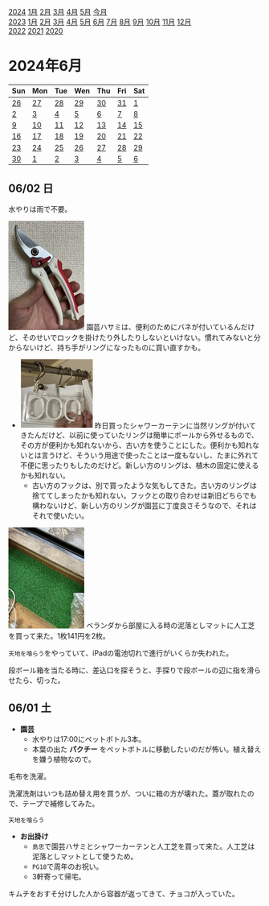 [2024](README.md#2024) [1月](2024-01.md) [2月](2024-02.md) [3月](2024-03.md) [4月](2024-04.md) [5月](2024-05.md) [今月](2024-06.md)  
[2023](README.md#2023) [1月](2023-01.md) [2月](2023-02.md) [3月](2023-03.md) [4月](2023-04.md) [5月](2023-05.md) [6月](2023-06.md) [7月](2023-07.md) [8月](2023-08.md) [9月](2023-09.md) [10月](2023-10.md) [11月](2023-11.md) [12月](2023-12.md)  
[2022](README.md#2022) [2021](README.md#2021) [2020](README.md#2020)  

2024年6月
=========

|Sun|Mon|Tue|Wen|Thu|Fri|Sat|
|---|---|---|---|---|---|---|
|[26](2024-05.md#0526-日)|[27](2024-05.md#0527-月)|[28](2024-05.md#0528-火)|[29](2024-05.md#0529-水)|[30](2024-05.md#0530-木)|[31](2024-05.md#0531-金)|[1](#0601-土)|
|[2](#0602-日)|[3](#0603-月)|[4](#0604-火)|[5](#0605-水)|[6](#0606-木)|[7](#0607-金)|[8](#0608-土)|
|[9](#0609-日)|[10](#0610-月)|[11](#0611-火)|[12](#0612-水)|[13](#0613-木)|[14](#0614-金)|[15](#0615-土)|
|[16](#0616-日)|[17](#0617-月)|[18](#0618-火)|[19](#0619-水)|[20](#0620-木)|[21](#0621-金)|[22](#0622-土)|
|[23](#0623-日)|[24](#0624-月)|[25](#0625-火)|[26](#0626-水)|[27](#0627-木)|[28](#0628-金)|[29](#0629-土)|
|[30](#0630-日)|[1](2024-07.md#0701-月)|[2](2024-07.md#0702-火)|[3](2024-07.md#0703-水)|[4](2024-07.md#0704-木)|[5](2024-07.md#0705-金)|[6](2024-07.md#0706-土)|

06/02 日
--------

水やりは雨で不要。

<img src='images/%E5%86%99%E7%9C%9F%202024%2D06%2D02%2015%2028%2012.jpg' alt='園芸ハサミ' width='30%'> 園芸ハサミは、便利のためにバネが付いているんだけど、そのせいでロックを掛けたり外したりしないといけない。慣れてみないと分からないけど、持ち手がリングになったものに買い直すかも。

- <img src='images/%E5%86%99%E7%9C%9F%202024%2D06%2D02%2015%2028%2044.jpg' alt='シャワーカーテンのリングの新旧比較。' width='30%'> 昨日買ったシャワーカーテンに当然リングが付いてきたんだけど、以前に使っていたリングは簡単にポールから外せるもので、その方が便利かも知れないから、古い方を使うことにした。便利かも知れないとは言うけど、そういう用途で使ったことは一度もないし、たまに外れて不便に思ったりもしたのだけど。新しい方のリングは、植木の固定に使えるかも知れない。
  - 古い方のフックは、別で買ったような気もしてきた。古い方のリングは捨ててしまったかも知れない。フックとの取り合わせは新旧どちらでも構わないけど、新しい方のリングが園芸に丁度良さそうなので、それはそれで使いたい。

<img src='images/%E5%86%99%E7%9C%9F%202024%2D06%2D02%2015%2029%2000.jpg' alt='窓際に置かれた人工芝' width='30%'> ベランダから部屋に入る時の泥落としマットに人工芝を買って来た。1枚141円を2枚。

`天地を喰らう`をやっていて、iPadの電池切れで進行がいくらか失われた。

段ボール箱を当たる時に、差込口を探そうと、手探りで段ボールの辺に指を滑らせたら、切った。

06/01 土
--------

- __園芸__
  - 水やりは17:00にペットボトル3本。
  - 本葉の出た __パクチー__ をペットボトルに移動したいのだが怖い。植え替えを嫌う植物なので。

毛布を洗濯。

洗濯洗剤はいつも詰め替え用を買うが、ついに箱の方が壊れた。蓋が取れたので、テープで補修してみた。

`天地を喰らう`

- __お出掛け__
  - `島忠`で園芸ハサミとシャワーカーテンと人工芝を買って来た。人工芝は泥落としマットとして使うため。
  - `PG18`で周年のお祝い。
  - 3軒寄って帰宅。

キムチをおすそ分けした人から容器が返ってきて、チョコが入っていた。

<!-- cSpell:words  -->
